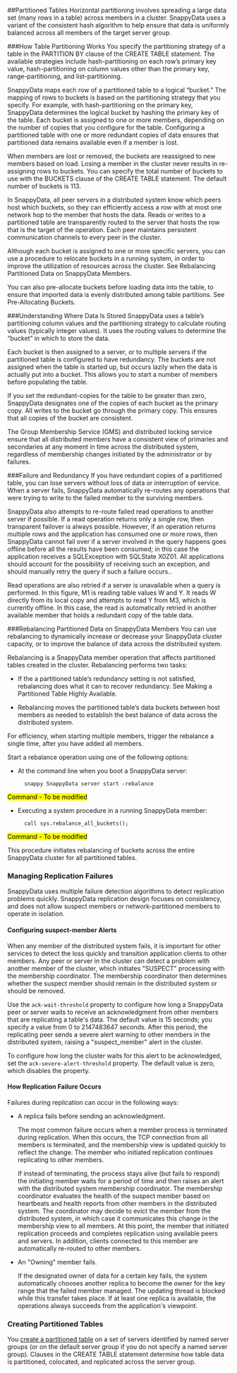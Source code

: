 ##Partitioned Tables
Horizontal partitioning involves spreading a large data set (many rows in a table) across members in a cluster. SnappyData uses a variant of the consistent hash algorithm to help ensure that data is uniformly balanced across all members of the target server group.

###How Table Partitioning Works 
You specify the partitioning strategy of a table in the PARTITION BY clause of the CREATE TABLE statement. The available strategies include hash-partitioning on each row’s primary key value, hash-partitioning on column values other than the primary key, range-partitioning, and list-partitioning.

SnappyData maps each row of a partitioned table to a logical “bucket.” The mapping of rows to buckets is based on the partitioning strategy that you specify. For example, with hash-partitioning on the primary key, SnappyData determines the logical bucket by hashing the primary key of the table. Each bucket is assigned to one or more members, depending on the number of copies that you configure for the table. Configuring a partitioned table with one or more redundant copies of data ensures that partitioned data remains available even if a member is lost.

When members are lost or removed, the buckets are reassigned to new members based on load. Losing a member in the cluster never results in re-assigning rows to buckets. You can specify the total number of buckets to use with the BUCKETS clause of the CREATE TABLE statement. The default number of buckets is 113.

In SnappyData, all peer servers in a distributed system know which peers host which buckets, so they can efficiently access a row with at most one network hop to the member that hosts the data. Reads or writes to a partitioned table are transparently routed to the server that hosts the row that is the target of the operation. Each peer maintains persistent communication channels to every peer in the cluster.

Although each bucket is assigned to one or more specific servers, you can use a procedure to relocate buckets in a running system, in order to improve the utilization of resources across the cluster. See Rebalancing Partitioned Data on SnappyData Members.

You can also pre-allocate buckets before loading data into the table, to ensure that imported data is evenly distributed among table partitions. See Pre-Allocating Buckets.

###Understanding Where Data Is Stored 
SnappyData uses a table’s partitioning column values and the partitioning strategy to calculate routing values (typically integer values). It uses the routing values to determine the “bucket” in which to store the data.

Each bucket is then assigned to a server, or to multiple servers if the partitioned table is configured to have redundancy. The buckets are not assigned when the table is started up, but occurs lazily when the data is actually put into a bucket. This allows you to start a number of members before populating the table.

If you set the redundant-copies for the table to be greater than zero, SnappyData designates one of the copies of each bucket as the primary copy. All writes to the bucket go through the primary copy. This ensures that all copies of the bucket are consistent.

The Group Membership Service (GMS) and distributed locking service ensure that all distributed members have a consistent view of primaries and secondaries at any moment in time across the distributed system, regardless of membership changes initiated by the administrator or by failures.

###Failure and Redundancy 
If you have redundant copies of a partitioned table, you can lose servers without loss of data or interruption of service. When a server fails, SnappyData automatically re-routes any operations that were trying to write to the failed member to the surviving members.

SnappyData also attempts to re-route failed read operations to another server if possible. If a read operation returns only a single row, then transparent failover is always possible. However, if an operation returns multiple rows and the application has consumed one or more rows, then SnappyData cannot fail over if a server involved in the query happens goes offline before all the results have been consumed; in this case the application receives a SQLException with SQLState X0Z01. All applications should account for the possibility of receiving such an exception, and should manually retry the query if such a failure occurs..

Read operations are also retried if a server is unavailable when a query is performed. In this figure, M1 is reading table values W and Y. It reads W directly from its local copy and attempts to read Y from M3, which is currently offline. In this case, the read is automatically retried in another available member that holds a redundant copy of the table data.

###Rebalancing Partitioned Data on SnappyData Members 
You can use rebalancing to dynamically increase or decrease your SnappyData cluster capacity, or to improve the balance of data across the distributed system.

Rebalancing is a SnappyData member operation that affects partitioned tables created in the cluster. Rebalancing performs two tasks:

* If the a partitioned table’s redundancy setting is not satisfied, rebalancing does what it can to recover redundancy. See Making a Partitioned Table Highly Available.

* Rebalancing moves the partitioned table’s data buckets between host members as needed to establish the best balance of data across the distributed system.

For efficiency, when starting multiple members, trigger the rebalance a single time, after you have added all members.

Start a rebalance operation using one of the following options:

* At the command line when you boot a SnappyData server:

        snappy SnappyData server start -rebalance 
<mark> Command - To be modified</mark>
        

* Executing a system procedure in a running SnappyData member:

        call sys.rebalance_all_buckets();
<mark> Command - To be modified</mark>

This procedure initiates rebalancing of buckets across the entire SnappyData cluster for all partitioned tables.

### Managing Replication Failures 
SnappyData uses multiple failure detection algorithms to detect replication problems quickly. SnappyData replication design focuses on consistency, and does not allow suspect members or network-partitioned members to operate in isolation.

#### Configuring suspect-member Alerts

When any member of the distributed system fails, it is important for other services to detect the loss quickly and transition application clients to other members. Any peer or server in the cluster can detect a problem with another member of the cluster, which initiates "SUSPECT" processing with the membership coordinator. The membership coordinator then determines whether the suspect member should remain in the distributed system or should be removed.

Use the `ack-wait-threshold` property to configure how long a SnappyData peer or server waits to receive an acknowledgment from other members that are replicating a table's data. The default value is 15 seconds; you specify a value from 0 to 2147483647 seconds. After this period, the replicating peer sends a severe alert warning to other members in the distributed system, raising a "suspect_member" alert in the cluster.

To configure how long the cluster waits for this alert to be acknowledged, set the `ack-severe-alert-threshold` property. The default value is zero, which disables the property.

#### How Replication Failure Occurs

Failures during replication can occur in the following ways:

-   A replica fails before sending an acknowledgment.

    The most common failure occurs when a member process is terminated during replication. When this occurs, the TCP connection from all members is terminated, and the membership view is updated quickly to reflect the change. The member who initiated replication continues replicating to other members.

    If instead of terminating, the process stays alive (but fails to respond) the initiating member waits for a period of time and then raises an alert with the distributed system membership coordinator. The membership coordinator evaluates the health of the suspect member based on heartbeats and health reports from other members in the distributed system. The coordinator may decide to evict the member from the distributed system, in which case it communicates this change in the membership view to all members. At this point, the member that initiated replication proceeds and completes replication using available peers and servers. In addition, clients connected to this member are automatically re-routed to other members.

-   An "Owning" member fails.

    If the designated owner of data for a certain key fails, the system automatically chooses another replica to become the owner for the key range that the failed member managed. The updating thread is blocked while this transfer takes place. If at least one replica is available, the operations always succeeds from the application's viewpoint.


### Creating Partitioned Tables 
You [create a partitioned table](../../pgm_guide/tables_in_snappydata.md) on a set of servers identified by named server groups (or on the default server group if you do not specify a named server group). Clauses in the CREATE TABLE statement determine how table data is partitioned, colocated, and replicated across the server group.
